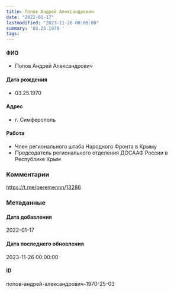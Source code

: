 ```yaml
---
title: Попов Андрей Александрович
date: "2022-01-17"
lastmodified: "2023-11-26 00:00:00"
summary: '03.25.1970 '
tags: 
---
```

<!--# pp1-->
<!--## Фигурант-->
<!--### Личные данные-->
#### ФИО
- Попов Андрей Александрович
#### Дата рождения
- 03.25.1970
#### Адрес
- г. Симферополь
#### Работа
- Член регионального штаба Народного Фронта в Крыму
- Председатель регионального отделения ДОСААФ России в Республике Крым
### Комментарии
https://t.me/peremennn/13286
### Метаданные
#### Дата добавления
2022-01-17
#### Дата последнего обновления
2023-11-26 00:00:00
#### ID
попов-андрей-александрович-1970-25-03
<!--## END;-->
